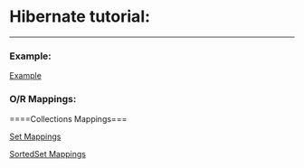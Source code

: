 <html>

<h1>Hibernate tutorial:</h1>
<hr/>

<h3>Example:</h3>
<p><a href="./tutorialspoint/ex01_Hibernate-Examples">Example</a></p>

<h3>O/R Mappings:</h3>
<p>====Collections Mappings===</p>
<p><a href="./tutorialspoint/ex02_Set-Mappings">Set Mappings</a></p>
<p><a href="./tutorialspoint/ex03_SortedSet-Mappings">SortedSet Mappings</a></p>






















</html>